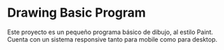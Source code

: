 # Drawing Basic Program
Este proyecto es un pequeño programa básico de dibujo, al estilo Paint. <br/>
Cuenta con un sistema responsive tanto para mobile como para desktop.
